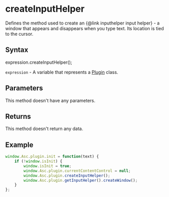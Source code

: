 # createInputHelper

Defines the method used to create an &#123;@link inputhelper input helper&#125; - a window that appears and disappears when you type text. Its location is tied to the cursor.

## Syntax

expression.createInputHelper();

`expression` - A variable that represents a [Plugin](../Plugin.md) class.

## Parameters

This method doesn't have any parameters.

## Returns

This method doesn't return any data.

## Example

```javascript
window.Asc.plugin.init = function(text) {
    if (!window.isInit) {
        window.isInit = true;
        window.Asc.plugin.currentContentControl = null;
        window.Asc.plugin.createInputHelper();
        window.Asc.plugin.getInputHelper().createWindow();
    }
};
```

